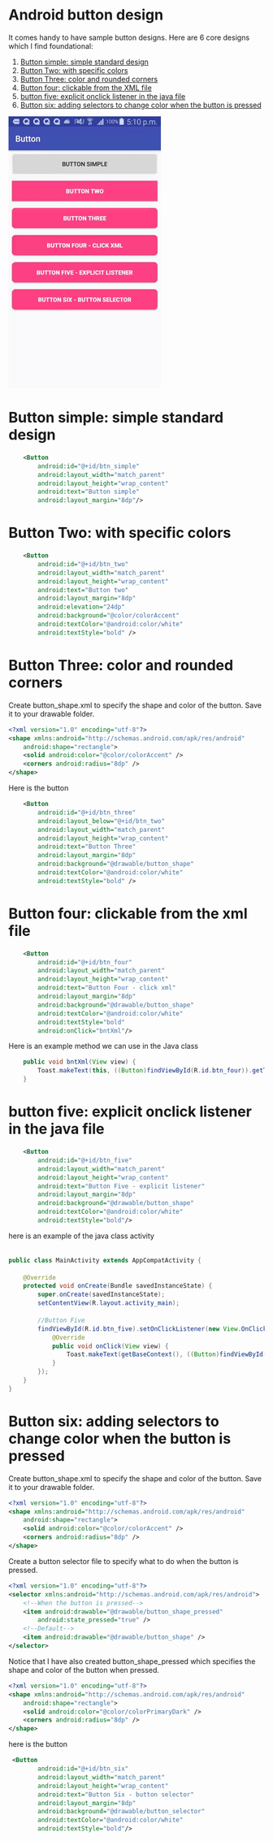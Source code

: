 # Android button design

It comes handy to have sample button designs. Here are 6 core designs which I find foundational:
1. [Button simple: simple standard design](#button-simple-simple-standard-design)
2. [Button Two: with specific colors](#button-two-with-specific-colors)
3. [Button Three: color and rounded corners](#button-three-color-and-rounded-corners)
4. [Button four: clickable from the XML file](#button-four-clickable-from-the-xml-ile)
5. [button five: explicit onclick listener in the java file](#button-five-explicit-onclick-listener-in-the-java-file)
6. [Button six: adding selectors to change color when the button is pressed](#button-six-adding-selectors-to-change-color-when-the-button-is-pressed)

![Buttons](display/buttons.gif)


# Button simple: simple standard design


```xml
    <Button
        android:id="@+id/btn_simple"
        android:layout_width="match_parent"
        android:layout_height="wrap_content"
        android:text="Button simple"
        android:layout_margin="8dp"/>
```

# Button Two: with specific colors

```xml
    <Button
        android:id="@+id/btn_two"
        android:layout_width="match_parent"
        android:layout_height="wrap_content"
        android:text="Button two"
        android:layout_margin="8dp"
        android:elevation="24dp"
        android:background="@color/colorAccent"
        android:textColor="@android:color/white"
        android:textStyle="bold" />

```

# Button Three: color and rounded corners

Create button_shape.xml to specify the shape and color of the button. Save it to your drawable folder.

```xml
<?xml version="1.0" encoding="utf-8"?>
<shape xmlns:android="http://schemas.android.com/apk/res/android"
    android:shape="rectangle">
    <solid android:color="@color/colorAccent" />
    <corners android:radius="8dp" />
</shape>
```
Here is the button

```xml
    <Button
        android:id="@+id/btn_three"
        android:layout_below="@+id/btn_two"
        android:layout_width="match_parent"
        android:layout_height="wrap_content"
        android:text="Button Three"
        android:layout_margin="8dp"
        android:background="@drawable/button_shape"
        android:textColor="@android:color/white"
        android:textStyle="bold" />
```

# Button four: clickable from the xml file

```xml
    <Button
        android:id="@+id/btn_four"
        android:layout_width="match_parent"
        android:layout_height="wrap_content"
        android:text="Button Four - click xml"
        android:layout_margin="8dp"
        android:background="@drawable/button_shape"
        android:textColor="@android:color/white"
        android:textStyle="bold"
        android:onClick="bntXml"/>
```

Here is an example method we can use in the Java class

```java
    public void bntXml(View view) {
        Toast.makeText(this, ((Button)findViewById(R.id.btn_four)).getText(),Toast.LENGTH_LONG).show();
    }
```


# button five: explicit onclick listener in the java file

```xml
    <Button
        android:id="@+id/btn_five"
        android:layout_width="match_parent"
        android:layout_height="wrap_content"
        android:text="Button Five - explicit listener"
        android:layout_margin="8dp"
        android:background="@drawable/button_shape"
        android:textColor="@android:color/white"
        android:textStyle="bold"/>
```
here is an example of the java class activity

```java

public class MainActivity extends AppCompatActivity {

    @Override
    protected void onCreate(Bundle savedInstanceState) {
        super.onCreate(savedInstanceState);
        setContentView(R.layout.activity_main);

        //Button Five
        findViewById(R.id.btn_five).setOnClickListener(new View.OnClickListener() {
            @Override
            public void onClick(View view) {
                Toast.makeText(getBaseContext(), ((Button)findViewById(R.id.btn_five)).getText(),Toast.LENGTH_LONG).show();
            }
        });
    }
}

```

# Button six: adding selectors to change color when the button is pressed

Create button_shape.xml to specify the shape and color of the button. Save it to your drawable folder.

```xml
<?xml version="1.0" encoding="utf-8"?>
<shape xmlns:android="http://schemas.android.com/apk/res/android"
    android:shape="rectangle">
    <solid android:color="@color/colorAccent" />
    <corners android:radius="8dp" />
</shape>
```

Create a button selector file to specify what to do when the button is pressed. 

```xml
<?xml version="1.0" encoding="utf-8"?>
<selector xmlns:android="http://schemas.android.com/apk/res/android">
    <!--When the button is pressed-->
    <item android:drawable="@drawable/button_shape_pressed"
        android:state_pressed="true" />
    <!--Default-->        
    <item android:drawable="@drawable/button_shape" />
</selector>

```
Notice that I have also created button_shape_pressed which specifies the shape and color of the button when pressed.

```xml
<?xml version="1.0" encoding="utf-8"?>
<shape xmlns:android="http://schemas.android.com/apk/res/android"
    android:shape="rectangle">
    <solid android:color="@color/colorPrimaryDark" />
    <corners android:radius="8dp" />
</shape>
```

here is the button

```xml
 <Button
        android:id="@+id/btn_six"
        android:layout_width="match_parent"
        android:layout_height="wrap_content"
        android:text="Button Six - button selector"
        android:layout_margin="8dp"
        android:background="@drawable/button_selector"
        android:textColor="@android:color/white"
        android:textStyle="bold"/>
```